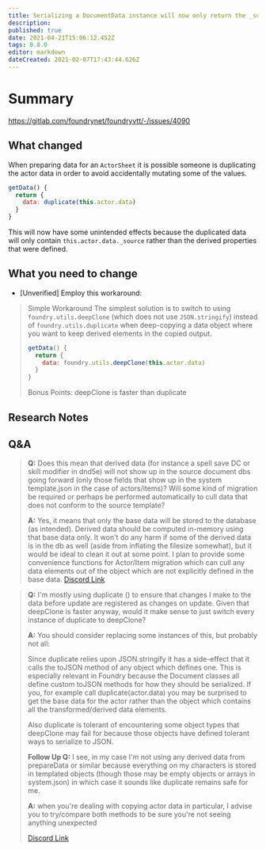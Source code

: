 ```yaml
---
title: Serializing a DocumentData instance will now only return the _source component of that data which needs to be persisted in the database rather than the full data object including derived data elements or downstream transformations
description: 
published: true
date: 2021-04-21T15:06:12.452Z
tags: 0.8.0
editor: markdown
dateCreated: 2021-02-07T17:43:44.626Z
---
```


# Summary
https://gitlab.com/foundrynet/foundryvtt/-/issues/4090

## What changed

When preparing data for an `ActorSheet` it is possible someone is duplicating the actor data in order to avoid accidentally mutating some of the values.
```js
getData() {
  return {
    data: duplicate(this.actor.data)
  }
}
```
This will now have some unintended effects because the duplicated data will only contain `this.actor.data._source` rather than the derived properties that were defined.



## What you need to change

- [Unverified] Employ this workaround:

> Simple Workaround
> The simplest solution is to switch to using `foundry.utils.deepClone` (which does not use `JSON.stringify`) instead of `foundry.utils.duplicate` when deep-copying a data object where you want to keep derived elements in the copied output.
> ```js
> getData() {
>   return {
>     data: foundry.utils.deepClone(this.actor.data)
>   }
> }
> ```
> 
> Bonus Points: deepClone is faster than duplicate

## Research Notes


## Q&A

> **Q:** Does this mean that derived data (for instance a spell save DC or skill modifier in dnd5e) will not show up in the source document dbs going forward (only those fields that show up in the system template.json in the case of actors/items)? Will some kind of migration be required or perhaps be performed automatically to cull data that does not conform to the source template? 
>
> **A:** Yes, it means that only the base data will be stored to the database (as intended). Derived data should be computed in-memory using that base data only. It won't do any harm if some of the derived data is in the db as well (aside from inflating the filesize somewhat), but it would be ideal to clean it out at some point. I plan to provide some convenience functions for Actor/Item migration which can cull any data elements out of the object which are not explicitly defined in the base data.
> [Discord Link](https://discord.com/channels/170995199584108546/811676497965613117/811954014207737886)


> **Q:** I'm mostly using duplicate () to ensure that changes I make to the data before update are registered as changes on update. Given that deepClone is faster anyway, would it make sense to just switch every instance of duplicate to deepClone?
>
> **A:** You should consider replacing some instances of this, but probably not all:
>
> Since duplicate relies upon JSON.stringify it has a side-effect that it calls the toJSON method of any object which defines one. This is especially relevant in Foundry because the Document classes all define custom toJSON methods for how they should be serialized. If you, for example call duplicate(actor.data) you may be surprised to get the base data for the actor rather than the object which contains all the transformed/derived data elements. 
>
> Also duplicate is tolerant of encountering some object types that deepClone may fail for because those objects have defined tolerant ways to serialize to JSON.
>
> **Follow Up Q:** I see, in my case I'm not using any derived data from prepareData or similar because everything on my characters is stored in templated objects (though those may be empty objects or arrays in system.json) in which case it sounds like duplicate remains safe for me.
>
> **A:** when you're dealing with copying actor data in particular, I advise you to try/compare both methods to be sure you're not seeing anything unexpected
>
> [Discord Link](https://discord.com/channels/170995199584108546/811676497965613117/811955931638005800)